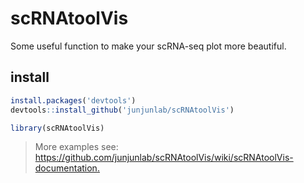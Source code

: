# scRNAtoolVis
 Some useful function to make your scRNA-seq plot more beautiful.
 
 ## install

```R
install.packages('devtools')
devtools::install_github('junjunlab/scRNAtoolVis')

library(scRNAtoolVis)
```

> More examples see: [https://github.com/junjunlab/scRNAtoolVis/wiki/scRNAtoolVis-documentation. ](https://github.com/junjunlab/scRNAtoolVis/wiki/scRNAtoolVis-documentation.)
